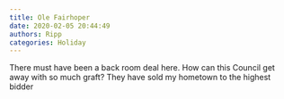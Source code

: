 ```yaml
---
title: Ole Fairhoper
date: 2020-02-05 20:44:49
authors: Ripp
categories: Holiday
---
```


 There must have been a back room deal here.  How can this Council get away with so much graft?
They have sold my hometown to the highest bidder